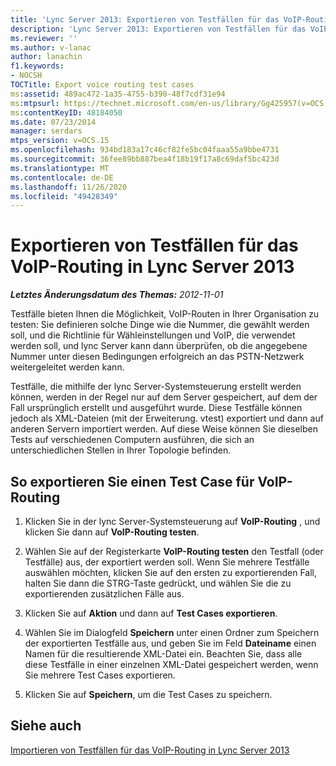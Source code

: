 ```yaml
---
title: 'Lync Server 2013: Exportieren von Testfällen für das VoIP-Routing'
description: 'Lync Server 2013: Exportieren von Testfällen für das VoIP-Routing'
ms.reviewer: ''
ms.author: v-lanac
author: lanachin
f1.keywords:
- NOCSH
TOCTitle: Export voice routing test cases
ms:assetid: 489ac472-1a35-4755-b390-48f7cdf31e94
ms:mtpsurl: https://technet.microsoft.com/en-us/library/Gg425957(v=OCS.15)
ms:contentKeyID: 48184050
ms.date: 07/23/2014
manager: serdars
mtps_version: v=OCS.15
ms.openlocfilehash: 934bd183a17c46cf82fe5bc04faaa55a9bbe4731
ms.sourcegitcommit: 36fee89bb887bea4f18b19f17a8c69daf5bc423d
ms.translationtype: MT
ms.contentlocale: de-DE
ms.lasthandoff: 11/26/2020
ms.locfileid: "49428349"
---
```

# <a name="export-voice-routing-test-cases-in-lync-server-2013"></a>Exportieren von Testfällen für das VoIP-Routing in Lync Server 2013

<div data-xmlns="http://www.w3.org/1999/xhtml">

<div class="topic" data-xmlns="http://www.w3.org/1999/xhtml" data-msxsl="urn:schemas-microsoft-com:xslt" data-cs="https://msdn.microsoft.com/">

<div data-asp="https://msdn2.microsoft.com/asp">



</div>

<div id="mainSection">

<div id="mainBody">

<span> </span>

_**Letztes Änderungsdatum des Themas:** 2012-11-01_

Testfälle bieten Ihnen die Möglichkeit, VoIP-Routen in Ihrer Organisation zu testen: Sie definieren solche Dinge wie die Nummer, die gewählt werden soll, und die Richtlinie für Wähleinstellungen und VoIP, die verwendet werden soll, und lync Server kann dann überprüfen, ob die angegebene Nummer unter diesen Bedingungen erfolgreich an das PSTN-Netzwerk weitergeleitet werden kann.

Testfälle, die mithilfe der lync Server-Systemsteuerung erstellt werden können, werden in der Regel nur auf dem Server gespeichert, auf dem der Fall ursprünglich erstellt und ausgeführt wurde. Diese Testfälle können jedoch als XML-Dateien (mit der Erweiterung. vtest) exportiert und dann auf anderen Servern importiert werden. Auf diese Weise können Sie dieselben Tests auf verschiedenen Computern ausführen, die sich an unterschiedlichen Stellen in Ihrer Topologie befinden.

<div>

## <a name="to-export-a-voice-routing-test-case"></a>So exportieren Sie einen Test Case für VoIP-Routing

1.  Klicken Sie in der lync Server-Systemsteuerung auf **VoIP-Routing** , und klicken Sie dann auf **VoIP-Routing testen**.

2.  Wählen Sie auf der Registerkarte **VoIP-Routing testen** den Testfall (oder Testfälle) aus, der exportiert werden soll. Wenn Sie mehrere Testfälle auswählen möchten, klicken Sie auf den ersten zu exportierenden Fall, halten Sie dann die STRG-Taste gedrückt, und wählen Sie die zu exportierenden zusätzlichen Fälle aus.

3.  Klicken Sie auf **Aktion** und dann auf **Test Cases exportieren**.

4.  Wählen Sie im Dialogfeld **Speichern** unter einen Ordner zum Speichern der exportierten Testfälle aus, und geben Sie im Feld **Dateiname** einen Namen für die resultierende XML-Datei ein. Beachten Sie, dass alle diese Testfälle in einer einzelnen XML-Datei gespeichert werden, wenn Sie mehrere Test Cases exportieren.

5.  Klicken Sie auf **Speichern**, um die Test Cases zu speichern.

</div>

<div>

## <a name="see-also"></a>Siehe auch


[Importieren von Testfällen für das VoIP-Routing in Lync Server 2013](lync-server-2013-import-voice-routing-test-cases.md)  
  

</div>

</div>

<span> </span>

</div>

</div>

</div>

